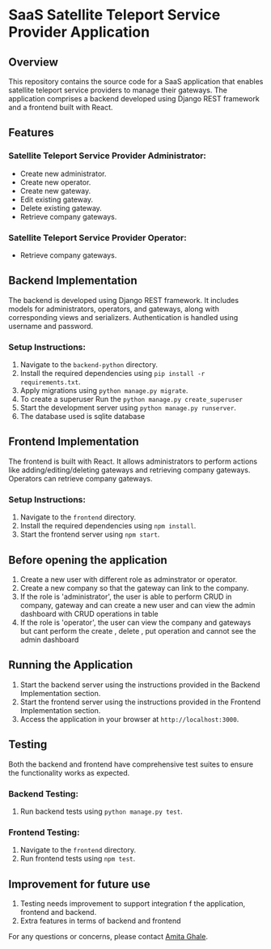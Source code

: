 # SaaS Satellite Teleport Service Provider Application

## Overview

This repository contains the source code for a SaaS application that enables satellite teleport service providers to manage their gateways. The application comprises a backend developed using Django REST framework and a frontend built with React.

## Features

### Satellite Teleport Service Provider Administrator:

- Create new administrator.
- Create new operator.
- Create new gateway.
- Edit existing gateway.
- Delete existing gateway.
- Retrieve company gateways.

### Satellite Teleport Service Provider Operator:

- Retrieve company gateways.

## Backend Implementation

The backend is developed using Django REST framework. It includes models for administrators, operators, and gateways, along with corresponding views and serializers. Authentication is handled using username and password.

### Setup Instructions:

1. Navigate to the `backend-python` directory.
2. Install the required dependencies using `pip install -r requirements.txt`.
3. Apply migrations using `python manage.py migrate`.
4. To create a superuser Run the `python manage.py create_superuser`
5. Start the development server using `python manage.py runserver`.
6. The database used is sqlite database

## Frontend Implementation

The frontend is built with React. It allows administrators to perform actions like adding/editing/deleting gateways and retrieving company gateways. Operators can retrieve company gateways.

### Setup Instructions:

1. Navigate to the `frontend` directory.
2. Install the required dependencies using `npm install`.
3. Start the frontend server using `npm start`.


## Before opening the application
1. Create a new user with different role as adminstrator or operator. 
2. Create a new company so that the gateway can link to the company. 
3. If the role is 'administrator', the user is able to perform CRUD in company, gateway and can create a new user and can view the admin dashboard with CRUD operations in table 
4. If the role is 'operator', the user can view the company and gateways but cant perform the create , delete , put operation and cannot see the admin dashboard


## Running the Application

1. Start the backend server using the instructions provided in the Backend Implementation section.
2. Start the frontend server using the instructions provided in the Frontend Implementation section.
3. Access the application in your browser at `http://localhost:3000`.


## Testing

Both the backend and frontend have comprehensive test suites to ensure the functionality works as expected.

### Backend Testing:

1. Run backend tests using `python manage.py test`.

### Frontend Testing:

1. Navigate to the `frontend` directory.
2. Run frontend tests using `npm test`.

## Improvement for future use 

1. Testing needs improvement to support integration f the application, frontend and backend. 
2. Extra features in terms of backend and frontend



For any questions or concerns, please contact [Amita Ghale](mailto:amitaghale@gmail.com).
